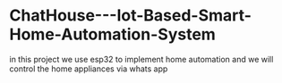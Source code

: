 # ChatHouse---Iot-Based-Smart-Home-Automation-System
in this project we use esp32 to implement home automation and we will control the home appliances via whats app
